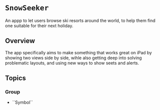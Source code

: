 # ``SnowSeeker``

An appp to let users browse ski resorts around the world, to help them find one suitable for their next holiday.

## Overview

The app specifically aims to make something that works great on iPad by showing two views side by side, wihle also getting deep into solving problematic layouts, and using new ways to show seets and alerts.

## Topics

### <!--@START_MENU_TOKEN@-->Group<!--@END_MENU_TOKEN@-->

- <!--@START_MENU_TOKEN@-->``Symbol``<!--@END_MENU_TOKEN@-->
